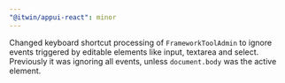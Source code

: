 ```yaml
---
"@itwin/appui-react": minor
---
```


Changed keyboard shortcut processing of `FrameworkToolAdmin` to ignore events triggered by editable elements like input, textarea and select. Previously it was ignoring all events, unless `document.body` was the active element.
